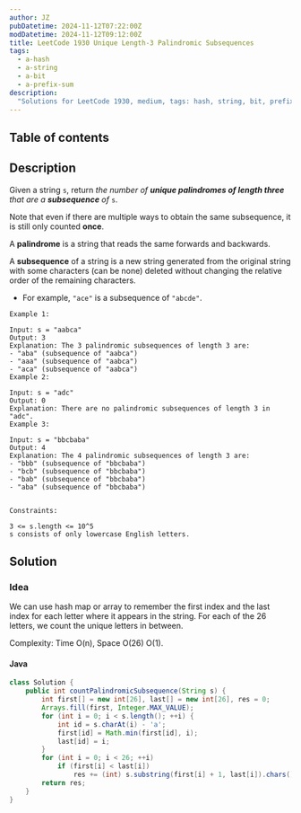 ```yaml
---
author: JZ
pubDatetime: 2024-11-12T07:22:00Z
modDatetime: 2024-11-12T09:12:00Z
title: LeetCode 1930 Unique Length-3 Palindromic Subsequences
tags:
  - a-hash
  - a-string
  - a-bit
  - a-prefix-sum
description:
  "Solutions for LeetCode 1930, medium, tags: hash, string, bit, prefix sum."
---
```


## Table of contents

## Description

Given a string `s`, return _the number of **unique palindromes of length three** that are a **subsequence** of_ `s`.

Note that even if there are multiple ways to obtain the same subsequence, it is still only counted **once**.

A **palindrome** is a string that reads the same forwards and backwards.

A **subsequence** of a string is a new string generated from the original string with some characters (can be none) deleted without changing the relative order of the remaining characters.

-   For example, `"ace"` is a subsequence of `"abcde"`.

```
Example 1:

Input: s = "aabca"
Output: 3
Explanation: The 3 palindromic subsequences of length 3 are:
- "aba" (subsequence of "aabca")
- "aaa" (subsequence of "aabca")
- "aca" (subsequence of "aabca")
Example 2:

Input: s = "adc"
Output: 0
Explanation: There are no palindromic subsequences of length 3 in "adc".
Example 3:

Input: s = "bbcbaba"
Output: 4
Explanation: The 4 palindromic subsequences of length 3 are:
- "bbb" (subsequence of "bbcbaba")
- "bcb" (subsequence of "bbcbaba")
- "bab" (subsequence of "bbcbaba")
- "aba" (subsequence of "bbcbaba")
 

Constraints:

3 <= s.length <= 10^5
s consists of only lowercase English letters.
```

## Solution

### Idea

We can use hash map or array to remember the first index and the last index for each letter where it appears in the string. For each of the 26 letters, we count the unique letters in between.

Complexity: Time O(n), Space O(26) O(1).

#### Java

```java
class Solution {
    public int countPalindromicSubsequence(String s) {
        int first[] = new int[26], last[] = new int[26], res = 0;
        Arrays.fill(first, Integer.MAX_VALUE);
        for (int i = 0; i < s.length(); ++i) {
            int id = s.charAt(i) - 'a';
            first[id] = Math.min(first[id], i);
            last[id] = i;
        }
        for (int i = 0; i < 26; ++i)
            if (first[i] < last[i])
                res += (int) s.substring(first[i] + 1, last[i]).chars().distinct().count();
        return res;
    }
}
```

